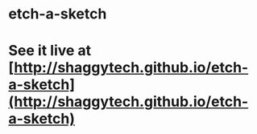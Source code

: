 etch-a-sketch
=============
See it live at [http://shaggytech.github.io/etch-a-sketch](http://shaggytech.github.io/etch-a-sketch)
=============
